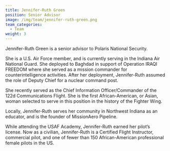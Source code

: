 ```yaml
---
title: Jennifer-Ruth Green
position: Senior Advisor
image: /img/team/jennifer-ruth-green.png
team_categories:
  - Team
weight: 3
---
```

Jennifer-Ruth Green is a senior advisor to Polaris National Security. 

She is a U.S. Air Force member,  and is currently serving in the Indiana Air National Guard. She deployed to Baghdad in support of Operation IRAQI FREEDOM where she served as a mission commander for counterintelligence activities. After her deployment, Jennifer-Ruth assumed the role of Deputy Chief for a nuclear command post.

She recently served as the Chief Information Officer/Commander of the 122d Communications Flight. She is the first African-American, or Asian, woman selected to serve in this position in the history of the Fighter Wing.

Locally, Jennifer-Ruth serves her community in Northwest Indiana as an educator, and is the founder of MissionAero Pipeline.

While attending the USAF Academy, Jennifer-Ruth earned her pilot’s license. Now as a civilian, Jennifer-Ruth is a Certified Flight Instructor, commercial pilot, and one of fewer than 150 African-American professional female pilots in the US.